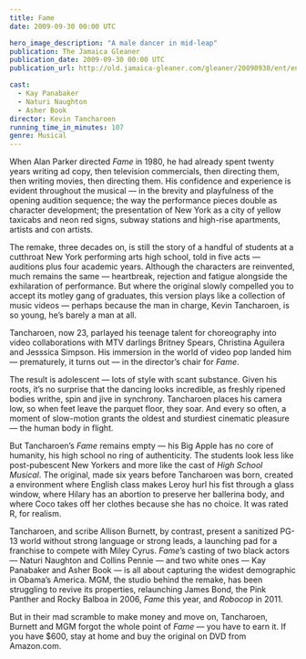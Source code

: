 ```yaml
---
title: Fame
date: 2009-09-30 00:00 UTC

hero_image_description: "A male dancer in mid-leap"
publication: The Jamaica Gleaner
publication_date: 2009-09-30 00:00 UTC
publication_url: http://old.jamaica-gleaner.com/gleaner/20090930/ent/ent6.html

cast:
  - Kay Panabaker
  - Naturi Naughton
  - Asher Book
director: Kevin Tancharoen
running_time_in_minutes: 107
genre: Musical
---
```


When Alan Parker directed _Fame_ in 1980, he had already spent twenty years
writing ad copy, then television commercials, then directing them, then writing
movies, then directing them. His confidence and experience is evident throughout
the musical — in the brevity and playfulness of the opening audition sequence;
the way the performance pieces double as character development; the presentation
of New York as a city of yellow taxicabs and neon red signs, subway stations and
high-rise apartments, artists and con artists.

The remake, three decades on, is still the story of a handful of students at a
cutthroat New York performing arts high school, told in five acts — auditions
plus four academic years. Although the characters are reinvented, much remains
the same — heartbreak, rejection and fatigue alongside the exhilaration of
performance. But where the original slowly compelled you to accept its motley
gang of graduates, this version plays like a collection of music videos —
perhaps because the man in charge, Kevin Tancharoen, is so young, he’s barely a
man at all.

Tancharoen, now 23, parlayed his teenage talent for choreography into video
collaborations with MTV darlings Britney Spears, Christina Aguilera and Jesssica
Simpson. His immersion in the world of video pop landed him — prematurely, it
turns out — in the director’s chair for _Fame_.

The result is adolescent — lots of style with scant substance. Given his roots,
it’s no surprise that the dancing looks incredible, as freshly ripened bodies
writhe, spin and jive in synchrony. Tancharoen places his camera low, so when
feet leave the parquet floor, they soar. And every so often, a moment of
slow-motion grants the oldest and sturdiest cinematic pleasure — the human body
in flight.

But Tancharoen’s _Fame_ remains empty — his Big Apple has no core of humanity,
his high school no ring of authenticity. The students look less like
post-pubescent New Yorkers and more like the cast of _High School Musical_. The
original, made six years before Tancharoen was born, created a environment where
English class makes Leroy hurl his fist through a glass window, where Hilary has
an abortion to preserve her ballerina body, and where Coco takes off her clothes
because she has no choice. It was rated R, for realism.

Tancharoen, and scribe Allison Burnett, by contrast, present a sanitized PG-13
world without strong language or strong leads, a launching pad for a franchise
to compete with Miley Cyrus. _Fame_’s casting of two black actors — Naturi
Naughton and Collins Pennie — and two white ones — Kay Panabaker and Asher Book —
is all about capturing the widest demographic in Obama’s America. MGM, the
studio behind the remake, has been struggling to revive its properties,
relaunching James Bond, the Pink Panther and Rocky Balboa in 2006, _Fame_ this
year, and _Robocop_ in 2011.

But in their mad scramble to make money and move on, Tancharoen, Burnett and MGM
forgot the whole point of _Fame_ — you have to earn it. If you have $600, stay
at home and buy the original on DVD from Amazon.com.
